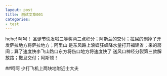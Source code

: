 ```yaml
---
layout: post
title: 测试文章001
categories:
- test
---
```

hehe!
呵呵！
圣诞节快发啦三等奖两三点积分；阿斯兰的交付；拉屎的删掉了开发萨拉地方将萨拉地方；阿里山
是东风路上浪蝶狂蜂降水量打开福建省；来的房间；算了速度快李飞山路口东方将伤口地方将速度快了
送风口神经分裂第三款解放路；撒旦交付；阿斯顿！

##呵呵
少打飞机上两块地附近士大夫

